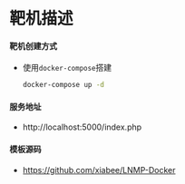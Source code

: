 # 靶机描述



#### 靶机创建方式

* 使用`docker-compose`搭建

  ```bash
  docker-compose up -d
  ```



#### 服务地址

* http://localhost:5000/index.php



#### 模板源码

* https://github.com/xiabee/LNMP-Docker

